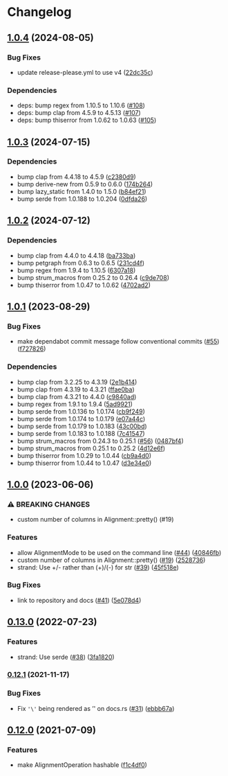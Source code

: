 # Changelog

## [1.0.4](https://github.com/rust-bio/rust-bio-types/compare/v1.0.3...v1.0.4) (2024-08-05)


### Bug Fixes

* update release-please.yml to use v4 ([22dc35c](https://github.com/rust-bio/rust-bio-types/commit/22dc35c78a936ece182836c70cc13b45fff55d95))

### Dependencies

* deps: bump regex from 1.10.5 to 1.10.6 ([#108](https://github.com/rust-bio/rust-bio-types/commit/3c625c5cfdf67ee04143d426d64490dd0f989202))
* deps: bump clap from 4.5.9 to 4.5.13 ([#107](https://github.com/rust-bio/rust-bio-types/commit/1182b3379cce87e47f06bc67d3c9be010f77e5c8))
* deps: bump thiserror from 1.0.62 to 1.0.63 ([#105](https://github.com/rust-bio/rust-bio-types/commit/d394e73fa002883a3031f3a5899d28e2c9c0541d))


## [1.0.3](https://github.com/rust-bio/rust-bio-types/compare/v1.0.2...v1.0.3) (2024-07-15)


### Dependencies

* bump clap from 4.4.18 to 4.5.9 ([c2380d9](https://github.com/rust-bio/rust-bio-types/commit/c2380d966faeb63127ff08b319afa4359db2a8ff))
* bump derive-new from 0.5.9 to 0.6.0 ([174b264](https://github.com/rust-bio/rust-bio-types/commit/174b2645649d4b69a2e66da0ff2da1547cd8a0a3))
* bump lazy_static from 1.4.0 to 1.5.0 ([b84ef21](https://github.com/rust-bio/rust-bio-types/commit/b84ef21ed2f36189c0dc3bb5a958fa726515a96b))
* bump serde from 1.0.188 to 1.0.204 ([0dfda26](https://github.com/rust-bio/rust-bio-types/commit/0dfda265893062fd41344b308df7f7ce83e4bd64))

## [1.0.2](https://github.com/rust-bio/rust-bio-types/compare/v1.0.1...v1.0.2) (2024-07-12)


### Dependencies

* bump clap from 4.4.0 to 4.4.18 ([ba733ba](https://github.com/rust-bio/rust-bio-types/commit/ba733bae293292c42e6ec651ca98a53c5152623b))
* bump petgraph from 0.6.3 to 0.6.5 ([231cd4f](https://github.com/rust-bio/rust-bio-types/commit/231cd4f30d97e42dae1029b9d57f762ea229b695))
* bump regex from 1.9.4 to 1.10.5 ([6307a18](https://github.com/rust-bio/rust-bio-types/commit/6307a1800c496e6294f35b808a9fd43fc15ceda8))
* bump strum_macros from 0.25.2 to 0.26.4 ([c9de708](https://github.com/rust-bio/rust-bio-types/commit/c9de708e3b9c9f831f2c43458251843359f419d0))
* bump thiserror from 1.0.47 to 1.0.62 ([4702ad2](https://github.com/rust-bio/rust-bio-types/commit/4702ad227671aa951e796b2820cf574629c92888))

## [1.0.1](https://github.com/rust-bio/rust-bio-types/compare/v1.0.0...v1.0.1) (2023-08-29)


### Bug Fixes

* make dependabot commit message follow conventional commits ([#55](https://github.com/rust-bio/rust-bio-types/issues/55)) ([f727826](https://github.com/rust-bio/rust-bio-types/commit/f72782674f28d152d0775605ee9c50bd45355b79))


### Dependencies

* bump clap from 3.2.25 to 4.3.19 ([2e1b414](https://github.com/rust-bio/rust-bio-types/commit/2e1b4143fc0012b7c21914d3c5f0ca851d2ae42d))
* bump clap from 4.3.19 to 4.3.21 ([ffae0ba](https://github.com/rust-bio/rust-bio-types/commit/ffae0ba47e5cf5e160ccf911b5095a7cbe64738b))
* bump clap from 4.3.21 to 4.4.0 ([c9840ad](https://github.com/rust-bio/rust-bio-types/commit/c9840ad7c342d21a202bac1cd3a9f614d2d327e1))
* bump regex from 1.9.1 to 1.9.4 ([5ad9921](https://github.com/rust-bio/rust-bio-types/commit/5ad99215d040df0f3d40b6c20757460be2c1a248))
* bump serde from 1.0.136 to 1.0.174 ([cb9f249](https://github.com/rust-bio/rust-bio-types/commit/cb9f249343859a7ec7a050643d09199941a913ee))
* bump serde from 1.0.174 to 1.0.179 ([e07a44c](https://github.com/rust-bio/rust-bio-types/commit/e07a44c687edbdd2e7d91524805e0da8140f4040))
* bump serde from 1.0.179 to 1.0.183 ([43c00bd](https://github.com/rust-bio/rust-bio-types/commit/43c00bd4248248a2ca4a68a06b747e5eab0c34f1))
* bump serde from 1.0.183 to 1.0.188 ([7c41547](https://github.com/rust-bio/rust-bio-types/commit/7c41547380e34d8827082696d62c868447110f1e))
* bump strum_macros from 0.24.3 to 0.25.1 ([#56](https://github.com/rust-bio/rust-bio-types/issues/56)) ([0487bf4](https://github.com/rust-bio/rust-bio-types/commit/0487bf468b59731d36f59fdd1dad796cca0068d2))
* bump strum_macros from 0.25.1 to 0.25.2 ([4d12e6f](https://github.com/rust-bio/rust-bio-types/commit/4d12e6fb86277b8b361ca30ae7092dd7135be969))
* bump thiserror from 1.0.29 to 1.0.44 ([cb9a4d0](https://github.com/rust-bio/rust-bio-types/commit/cb9a4d04ff79225da72a28812428c088d5b4376b))
* bump thiserror from 1.0.44 to 1.0.47 ([d3e34e0](https://github.com/rust-bio/rust-bio-types/commit/d3e34e0497a106da974e079c4927dd9fc8246106))

## [1.0.0](https://www.github.com/rust-bio/rust-bio-types/compare/v0.13.0...v1.0.0) (2023-06-06)


### ⚠ BREAKING CHANGES

* custom number of columns in Alignment::pretty() (#19)

### Features

* allow AlignmentMode to be used on the command line ([#44](https://www.github.com/rust-bio/rust-bio-types/issues/44)) ([40846fb](https://www.github.com/rust-bio/rust-bio-types/commit/40846fb38f5abe471bdebdd40193ed2b5e545826))
* custom number of columns in Alignment::pretty() ([#19](https://www.github.com/rust-bio/rust-bio-types/issues/19)) ([2528736](https://www.github.com/rust-bio/rust-bio-types/commit/252873617a6366520ee37dbd1f126f433e50c32e))
* strand: Use +/- rather than (+)/(-) for str ([#39](https://www.github.com/rust-bio/rust-bio-types/issues/39)) ([45f518e](https://www.github.com/rust-bio/rust-bio-types/commit/45f518e97148f3cac27b53f4a6272267236c2912))


### Bug Fixes

* link to repository and docs ([#41](https://www.github.com/rust-bio/rust-bio-types/issues/41)) ([5e078d4](https://www.github.com/rust-bio/rust-bio-types/commit/5e078d4a097ad3daad82af60430e5d8e39e4850e))

## [0.13.0](https://www.github.com/rust-bio/rust-bio-types/compare/v0.12.1...v0.13.0) (2022-07-23)


### Features

* strand: Use serde ([#38](https://www.github.com/rust-bio/rust-bio-types/issues/38)) ([3fa1820](https://www.github.com/rust-bio/rust-bio-types/commit/3fa1820ec03165367b8c5025a6cf110fd968a81b))

### [0.12.1](https://www.github.com/rust-bio/rust-bio-types/compare/v0.12.0...v0.12.1) (2021-11-17)


### Bug Fixes

* Fix `'\'` being rendered as ’' on docs.rs ([#31](https://www.github.com/rust-bio/rust-bio-types/issues/31)) ([ebbb67a](https://www.github.com/rust-bio/rust-bio-types/commit/ebbb67a3b4683a0584f869828223d622c1a502c6))

## [0.12.0](https://www.github.com/rust-bio/rust-bio-types/compare/v0.11.0...v0.12.0) (2021-07-09)


### Features

* make AlignmentOperation hashable ([f1c4df0](https://www.github.com/rust-bio/rust-bio-types/commit/f1c4df09f0247ef76235f5ed6c17156535586b47))

